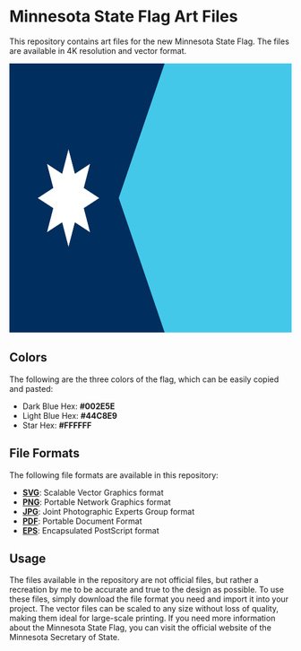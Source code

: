 <h1>Minnesota State Flag Art Files</h1>

<p>This repository contains art files for the new Minnesota State Flag. The files are available in 4K resolution and vector format.</p>

<img src="https://github.com/Zaptoshi/mnflag/blob/main/New%20Minnesota%20Flag%20(Horizontal)%20-%204K.png?raw=true" alt="New Minnesota Flag (Horizontal)" width="800" height="480">

<h2>Colors</h2>

<p>The following are the three colors of the flag, which can be easily copied and pasted:</p>

<ul> <li>Dark Blue Hex: <strong>#002E5E</strong></li> <li>Light Blue Hex: <strong>#44C8E9</strong></li> <li>Star Hex: <strong>#FFFFFF</strong></li> </ul>

<h2>File Formats</h2>

<p>The following file formats are available in this repository:</p>

<ul> 
  <li><a href="https://github.com/Zaptoshi/mnflag/blob/main/New%20Minnesota%20Flag.svg"><strong>SVG</strong></a>: Scalable Vector Graphics format</li> 
  <li><a href="https://github.com/Zaptoshi/mnflag/blob/main/New%20Minnesota%20Flag%20(Horizontal)%20-%204K.png"><strong>PNG</strong></a>: Portable Network Graphics format</li> 
  <li><a href="https://github.com/Zaptoshi/mnflag/blob/main/New%20Minnesota%20Flag.jpg"><strong>JPG</strong></a>: Joint Photographic Experts Group format</li> 
  <li><a href="https://github.com/Zaptoshi/mnflag/blob/main/New%20Minnesota%20Flag.pdf"><strong>PDF</strong></a>: Portable Document Format</li> 
  <li><a href="https://github.com/Zaptoshi/mnflag/blob/main/New%20Minnesota%20Flag.eps"><strong>EPS</strong></a>: Encapsulated PostScript format</li> 
</ul>

<h2>Usage</h2>

<p>The files available in the repository are not official files, but rather a recreation by me to be accurate and true to the design as possible. To use these files, simply download the file format you need and import it into your project. The vector files can be scaled to any size without loss of quality, making them ideal for large-scale printing. If you need more information about the Minnesota State Flag, you can visit the official website of the Minnesota Secretary of State.</p>

